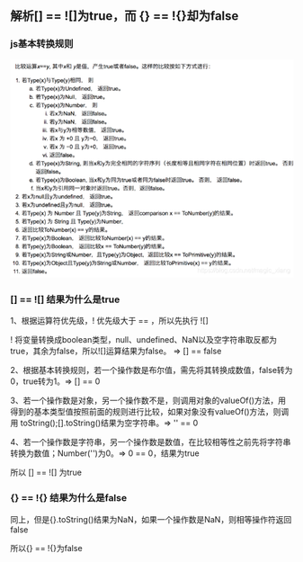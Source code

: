 ## 解析[] == ![]为true，而 {} == !{}却为false

### js基本转换规则

![avatar](../images/a.png)

### [] == ![] 结果为什么是true

1、根据运算符优先级，! 优先级大于 == ，所以先执行 ![]

! 将变量转换成boolean类型，null、undefined、NaN以及空字符串取反都为true，其余为false，所以![]运算结果为false。 => [] == false

2、根据基本转换规则，若一个操作数是布尔值，需先将其转换成数值，false转为0，true转为1。=> [] == 0

3、若一个操作数是对象，另一个操作数不是，则调用对象的valueOf()方法，用得到的基本类型值按照前面的规则进行比较，如果对象没有valueOf()方法，则调用 toString();[].toString()结果为空字符串。=> '' == 0

4、若一个操作数是字符串，另一个操作数是数值，在比较相等性之前先将字符串转换为数值；Number('')为0。=> 0 == 0，结果为true

所以 [] == ![] 为true

### {} == !{} 结果为什么是false

同上，但是{}.toString()结果为NaN，如果一个操作数是NaN，则相等操作符返回false

所以{} == !{}为false